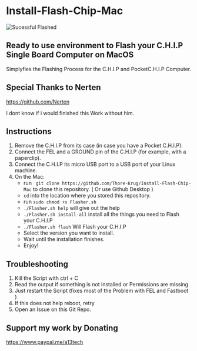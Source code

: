 # Install-Flash-Chip-Mac
![Sucessful Flashed](https://scontent-frt3-1.xx.fbcdn.net/v/t1.0-0/p320x320/56119926_418247262055853_7781281606957793280_n.jpg?_nc_cat=109&_nc_ht=scontent-frt3-1.xx&oh=1382283de4082b42c9e2094abc502944&oe=5D3DFDF0)


## Ready to use environment to Flash your C.H.I.P Single Board Computer on MacOS 
 Simplyfies the Flashing Process for the C.H.I.P and PocketC.H.I.P Computer.
 
 
 ## Special Thanks to Nerten 
 
 https://github.com/Nerten 
 
 I dont know if i would finished this Work without him. 

## Instructions
1. Remove the C.H.I.P from its case (in case you have a Pocket C.H.I.P).
2. Connect the FEL and a GROUND pin of the C.H.I.P (for example, with a paperclip).
3. Connect the C.H.I.P its micro USB port to a USB port of your Linux machine.
4. On the Mac:
    - run ` git clone https://github.com/Thore-Krug/Install-Flash-Chip-Mac` to clone this repository. ( Or use Github Desktop ) 
    - `cd` into the location where you stored this repository.
    - run `sudo chmod +x Flasher.sh`
    - `./Flasher.sh help` will give out the help 
    - `./Flasher.sh install-all` install all the things you need to Flash your C.H.I.P 
    - `./Flasher.sh flash` Will Flash your C.H.I.P
    - Select the version you want to install.
    - Wait until the installation finishes.
    - Enjoy!

## Troubleshooting 

1. Kill the Script with ctrl + C 
2. Read the output if something is not installed or Permissions are missing 
3. Just restart the Script (fixes most of the Problem with FEL and Fastboot ) 
4. If this does not help reboot, retry
5. Open an Issue on this Git Repo. 

## Support my work by Donating 

https://www.paypal.me/a13tech
